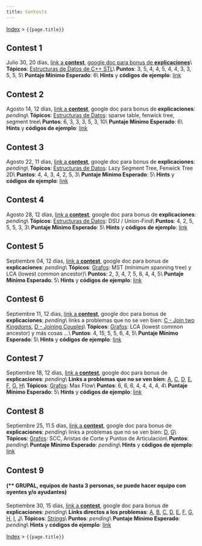 ```yaml
---
title: Contests
---
```


[Index](index) > ```{{page.title}}```

## Contest 1
Julio 30, 20 días, [link a **contest**](https://vjudge.net/contest/315726), [google doc para bonus de **explicaciones**](https://docs.google.com/document/d/1sXtMsipJnSjBsvmrPrH4DSrVENmn4TAsgdKcJlVp6U8)\\
**Tópicos**: [Estructuras de Datos de C++ STL](resources/data_structures)\\
**Puntos**: 3, 5, 4, 4, 5, 4, 4, 3, 3, 5, 5, 5\\
**Puntaje Mínimo Esperado**: 6\\
**Hints** y **códigos de ejemplo**: [link](hints/contest1)

## Contest 2
Agosto 14, 12 días, [link a **contest**](https://vjudge.net/contest/319831), google doc para bonus de **explicaciones**: _pending_\\
**Tópicos**: [Estructuras de Datos](resources/data_structures): sparse table, fenwick tree, segment tree\\
**Puntos**: 6, 3, 3, 3, 5, 3, 10\\
**Puntaje Mínimo Esperado**: 6\\
**Hints** y **códigos de ejemplo**: [link](hints/contest2)

## Contest 3
Agosto 22, 11 días, [link a **contest**](https://vjudge.net/contest/321522), google doc para bonus de **explicaciones**: _pending_\\
**Tópicos**: [Estructuras de Datos](resources/data_structures): Lazy Segment Tree, Fenwick Tree 2D\\
**Puntos**: 4, 4, 3, 4, 2, 5, 3\\
**Puntaje Mínimo Esperado**: 5\\
**Hints** y **códigos de ejemplo**: [link](hints/contest3)

## Contest 4
Agosto 28, 12 días, [link a **contest**](https://vjudge.net/contest/322871), google doc para bonus de **explicaciones**: _pending_\\
**Tópicos**: [Estructuras de Datos](resources/data_structures): DSU / Union-Find\\
**Puntos**: 4, 2, 5, 5, 5, 3, 3\\
**Puntaje Mínimo Esperado**: 5\\
**Hints** y **códigos de ejemplo**: [link](hints/contest4)

## Contest 5
Septiembre 04, 12 días, [link a **contest**](https://vjudge.net/contest/324233), google doc para bonus de **explicaciones**: _pending_\\
**Tópicos**: [Grafos](resources/graphs): MST (minimum spanning tree) y LCA (lowest common ancestor)\\
**Puntos**: 2, 3, 4, 7, 5, 8, 4, 4, 5\\
**Puntaje Mínimo Esperado**: 5\\
**Hints** y **códigos de ejemplo**: [link](hints/contest5)

## Contest 6
Septiembre 11, 12 días, [link a **contest**](https://vjudge.net/contest/325517), google doc para bonus de **explicaciones**: _pending_\\
links a problemas que no se ven bien: [C - Join two Kingdoms](https://icpcarchive.ecs.baylor.edu/index.php?option=com_onlinejudge&Itemid=8&page=show_problem&problem=4545), [D - Joining Couples](https://icpcarchive.ecs.baylor.edu/index.php?option=com_onlinejudge&Itemid=8&page=show_problem&problem=4151)\\
**Tópicos**: [Grafos](resources/graphs): LCA (lowest common ancestor) y más cosas ...\\
**Puntos**: 4, 15, 5, 5, 6, 4, 5\\
**Puntaje Mínimo Esperado**: 5\\
**Hints** y **códigos de ejemplo**: [link](hints/contest6)

## Contest 7
Septiembre 18, 12 días, [link a **contest**](https://vjudge.net/contest/326948), google doc para bonus de **explicaciones**: _pending_\\
**Links a problemas que no se ven bien**: [A](https://open.kattis.com/problems/congest), [C](https://open.kattis.com/problems/incaseofinvasion), [D](https://icpcarchive.ecs.baylor.edu/index.php?option=com_onlinejudge&Itemid=8&category=788&page=show_problem&problem=6220), [E](https://icpcarchive.ecs.baylor.edu/index.php?option=com_onlinejudge&Itemid=8&page=show_problem&problem=2012), [F](https://icpcarchive.ecs.baylor.edu/index.php?option=com_onlinejudge&Itemid=8&page=show_problem&problem=5918), [G](https://icpcarchive.ecs.baylor.edu/index.php?option=com_onlinejudge&Itemid=8&page=show_problem&problem=2480), [H](https://icpcarchive.ecs.baylor.edu/index.php?option=com_onlinejudge&Itemid=8&page=show_problem&problem=4536)\\
**Tópicos**: [Grafos](resources/graphs): Max Flow\\
**Puntos**: 6, 6, 6, 4, 4, 4, 4, 4\\
**Puntaje Mínimo Esperado**: 5\\
**Hints** y **códigos de ejemplo**: [link](hints/contest7)

## Contest 8
Septiembre 25, 11.5 días, [link a **contest**](https://vjudge.net/contest/329285), google doc para bonus de **explicaciones**: _pending_\\
links a problemas que no se ven bien: [D](https://icpcarchive.ecs.baylor.edu/index.php?option=onlinejudge&page=show_problem&problem=3807), [G](https://icpcarchive.ecs.baylor.edu/index.php?option=onlinejudge&page=show_problem&problem=2272)\\
**Tópicos**: [Grafos](resources/graphs): SCC, Aristas de Corte y Puntos de Articulación\\
**Puntos**: _pending_\\
**Puntaje Mínimo Esperado**: _pending_\\
**Hints** y **códigos de ejemplo**: [link](hints/contest8)

## Contest 9
#### (\*\* GRUPAL, equipos de hasta 3 personas, se puede hacer equipo con oyentes y/o ayudantes)
Septiembre 30, 15 días, [link a **contest**](https://vjudge.net/contest/330757), google doc para bonus de **explicaciones**: _pending_\\
**Links directos a los problemas**: [A](https://open.kattis.com/problems/isomorphicinversion), [B](https://codeforces.com/problemset/problem/958/A2), [C](https://www.hackerrank.com/challenges/string-similarity/problem), [D](https://icpcarchive.ecs.baylor.edu/index.php?option=com_onlinejudge&Itemid=8&page=show_problem&problem=5914), [E](https://codeforces.com/problemset/problem/346/B), [F](https://icpcarchive.ecs.baylor.edu/index.php?option=com_onlinejudge&Itemid=8&category=531&page=show_problem&problem=3803), [G](https://icpcarchive.ecs.baylor.edu/index.php?option=com_onlinejudge&Itemid=8&page=show_problem&problem=4144), [H](https://icpcarchive.ecs.baylor.edu/index.php?option=com_onlinejudge&Itemid=8&page=show_problem&problem=6222), [I](https://icpcarchive.ecs.baylor.edu/index.php?option=onlinejudge&page=show_problem&problem=756), [J](https://icpcarchive.ecs.baylor.edu/index.php?option=com_onlinejudge&Itemid=8&category=365&page=show_problem&problem=2478)\\
**Tópicos**: [Strings](resources/strings)\\
**Puntos**: _pending_\\
**Puntaje Mínimo Esperado**: _pending_\\
**Hints** y **códigos de ejemplo**: [link](hints/contest9)

[Index](index) > ```{{page.title}}```
